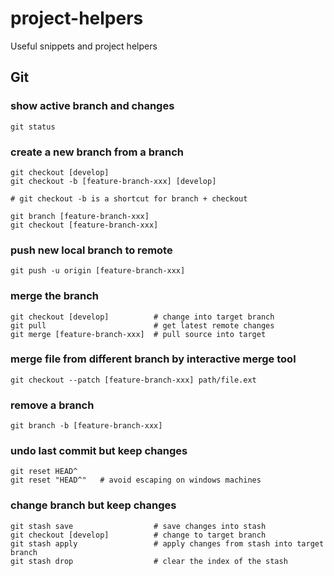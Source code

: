 # project-helpers
Useful snippets and project helpers

## Git

### show active branch and changes

    git status

### create a new branch from a branch

    git checkout [develop]
    git checkout -b [feature-branch-xxx] [develop]

    # git checkout -b is a shortcut for branch + checkout

    git branch [feature-branch-xxx]
    git checkout [feature-branch-xxx]
    
### push new local branch to remote
    git push -u origin [feature-branch-xxx]

### merge the branch

    git checkout [develop]          # change into target branch
    git pull                        # get latest remote changes
    git merge [feature-branch-xxx]  # pull source into target

### merge file from different branch by interactive merge tool

    git checkout --patch [feature-branch-xxx] path/file.ext

### remove a branch

    git branch -b [feature-branch-xxx]

### undo last commit but keep changes

    git reset HEAD^
    git reset "HEAD^"   # avoid escaping on windows machines

### change branch but keep changes

    git stash save                  # save changes into stash
    git checkout [develop]          # change to target branch
    git stash apply                 # apply changes from stash into target branch
    git stash drop                  # clear the index of the stash
    
